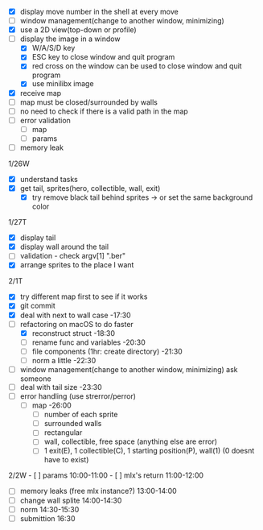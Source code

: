 
- [x] display move number in the shell at every move
- [ ] window management(change to another window, minimizing)
- [x] use a 2D view(top-down or profile)
- [ ] display the image in a window
    - [x] W/A/S/D key
    - [x] ESC key to close window and quit program
    - [x] red cross on the window can be used to close window and quit program
    - [x] use minilibx image
- [x] receive map
- [ ] map must be closed/surrounded by walls
- [ ] no need to check if there is a valid path in the map
- [ ] error validation
    - [ ] map
    - [ ] params
- [ ] memory leak

1/26W
- [x] understand tasks
- [x] get tail, sprites(hero, collectible, wall, exit)
    - [x] try remove black tail behind sprites -> or set the same background color

1/27T
- [x] display tail
- [x] display wall around the tail
- [ ] validation - check argv[1] ".ber"
- [x] arrange sprites to the place I want

2/1T
- [x] try different map first to see if it works
- [x] git commit
- [x] deal with next to wall case -17:30
- [ ] refactoring on macOS to do faster
    - [x] reconstruct struct -18:30
    - [ ] rename func and variables -20:30
    - [ ] file components (1hr: create directory) -21:30
    - [ ] norm a little -22:30
- [ ] window management(change to another window, minimizing) ask someone
- [ ] deal with tail size -23:30
- [ ] error handling (use strerror/perror)
    - [ ] map -26:00
        - [ ] number of each sprite
        - [ ] surrounded walls
        - [ ] rectangular
        - [ ] wall, collectible, free space (anything else are error)
        - [ ] 1 exit(E), 1 collectible(C), 1 starting position(P), wall(1) (0 doesnt have to exist)

2/2W
        - [ ] params 10:00-11:00
        - [ ] mlx's return 11:00-12:00
- [ ] memory leaks (free mlx instance?) 13:00-14:00
- [ ] change wall splite 14:00-14:30
- [ ] norm 14:30-15:30
- [ ] submittion 16:30
